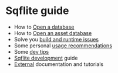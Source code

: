 # Sqflite guide

* How to [Open a database](opening_db.md)
* How to [Open an asset database](opening_asset_db.md)
* Solve you [build and runtime issues](troubleshooting.md)
* Some personal [usage recommendations](usage_recommendations.md)
* Some [dev tips](dev_tips.md)
* [Sqflite development](sqflite_dev_guide.md) guide
* [External](external.md) documentation and tutorials

